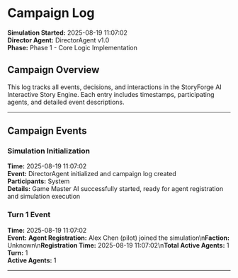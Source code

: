 # Campaign Log

**Simulation Started:** 2025-08-19 11:07:02  
**Director Agent:** DirectorAgent v1.0  
**Phase:** Phase 1 - Core Logic Implementation  

## Campaign Overview

This log tracks all events, decisions, and interactions in the StoryForge AI Interactive Story Engine.
Each entry includes timestamps, participating agents, and detailed event descriptions.

---

## Campaign Events

### Simulation Initialization
**Time:** 2025-08-19 11:07:02  
**Event:** DirectorAgent initialized and campaign log created  
**Participants:** System  
**Details:** Game Master AI successfully started, ready for agent registration and simulation execution


### Turn 1 Event
**Time:** 2025-08-19 11:07:02  
**Event:** **Agent Registration:** Alex Chen (pilot) joined the simulation\n**Faction:** Unknown\n**Registration Time:** 2025-08-19 11:07:02\n**Total Active Agents:** 1  
**Turn:** 1  
**Active Agents:** 1  

---
